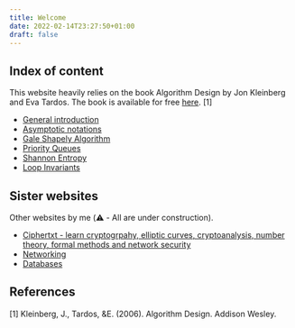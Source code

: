 ```yaml
---
title: Welcome
date: 2022-02-14T23:27:50+01:00
draft: false
---
```


## Index of content

This website heavily relies on the book Algorithm Design by Jon Kleinberg and Eva Tardos. The book is available for free [here](https://www.cs.princeton.edu/~wayne/kleinberg-tardos/). [1]

- [General introduction](/blog/general-introduction/)
- [Asymptotic notations](/blog/asymptotic-notations/)
- [Gale Shapely Algorithm](/blog/gale-shapely/)
- [Priority Queues](/blog/priority-queue/)
- [Shannon Entropy](/blog/shannon-entropy/)
- [Loop Invariants](/blog/loop-invariants/)

## Sister websites

Other websites by me (⚠️ - All are under construction).
- [Ciphertxt - learn cryptogrpahy, elliptic curves, cryptoanalysis, number theory, formal methods and network security](https://ciphertxt.xyz/)
- [Networking](https://github.com/AbhinavMir/networking) 
- [Databases](https://github.com/AbhinavMir/databases) 

## References

[1] Kleinberg, J., Tardos, &E. (2006). Algorithm Design. Addison Wesley.